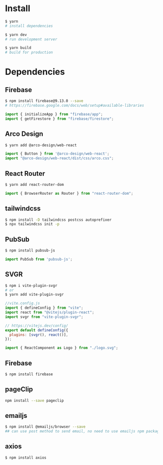 # Install
```bash
$ yarn
# install dependencies

$ yarn dev
# run development server

$ yarn build
# build for production
```

# Dependencies
## Firebase
```bash
$ npm install firebase@9.13.0 --save
# https://firebase.google.com/docs/web/setup#available-libraries
```
```javascript
import { initializeApp } from "firebase/app";
import { getFirestore } from "firebase/firestore";
```

## Arco Design
```bash
$ yarn add @arco-design/web-react
```
```javascript
import { Button } from '@arco-design/web-react';
import "@arco-design/web-react/dist/css/arco.css";
```

## React Router
```bash
$ yarn add react-router-dom
```
```javascript
import { BrowserRouter as Router } from "react-router-dom";
```

## tailwindcss
```bash
$ npm install -D tailwindcss postcss autoprefixer
$ npx tailwindcss init -p
```

## PubSub
```bash
$ npm install pubsub-js
```
```javascript
import PubSub from 'pubsub-js';
```

## SVGR
```bash
$ npm i vite-plugin-svgr
# or
$ yarn add vite-plugin-svgr
```
```javascript
//vite.config.js
import { defineConfig } from "vite";
import react from "@vitejs/plugin-react";
import svgr from "vite-plugin-svgr";

// https://vitejs.dev/config/
export default defineConfig({
  plugins: [svgr(), react()],
});
```
```javascript
import { ReactComponent as Logo } from "./logo.svg";
```

## Firebase
```bash
$ npm install firebase
```

## pageClip
```bash
npm install --save pageclip
```

## emailjs
```bash
$ npm install @emailjs/browser --save
## can use post method to send email, no need to use emailjs npm package
```

## axios
```bash
$ npm install axios
```